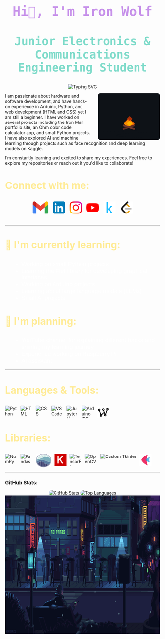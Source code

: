 <h1 align="center" style="color: #C792EA; font-size: 3em; font-family: 'Teko', monospace;">
  <b>Hi👋, I'm Iron Wolf</b>
</h1>

<h2 align="center" style="color: #7FDBCA; font-family: 'Teko', monospace; font-size: 2.3rem;">
  Junior Electronics & Communications Engineering Student
</h2>

<div align="center">
  <img src="https://readme-typing-svg.herokuapp.com?font=Fira+Code&pause=1000&width=435&lines=Hi+there%2C+Welcome+to+My+Profile!" alt="Typing SVG" />
</div>

<p align="center">
  <img src="fire.gif" alt="Animation" width="40%" style="border-radius: 8px; float: right; margin-left: 20px;">
  
  I am passionate about hardware and software development, and have hands-on experience in Arduino, Python, and web development (HTML and CSS) yet I am still a beginner. I have worked on several projects including the Iron Man portfolio site, an Ohm color code calculator app, and small Python projects. I have also explored AI and machine learning through projects such as face recognition and deep learning models on Kaggle.

  I’m constantly learning and excited to share my experiences. Feel free to explore my repositories or reach out if you'd like to collaborate!
</p>

<h3 style="color: #FFEB95; font-size: 2rem; ">
  Connect with me:
</h3>
<div align="center" style="display: flex; justify-content: center; gap: 15px; padding-bottom: 20px;">
  <a href='mailto:woiron437@gmail.com'>
    <img src="icon/gmail.png" alt="Gmail" width="50" height="40">
  </a>
  <a href='https://www.linkedin.com/in/mostafa-mahmoud-72a024338/'>
    <img src="icon/linkedIn.png" alt="LinkedIn" width="40" height="40">
  </a>
  <a href='https://www.instagram.com/ironwolf.dev/'>
    <img src="icon/instagram.png" alt="Instagram" width="40" height="40">
  </a>
  <a href='https://www.youtube.com/@IronWolf-y6o'>
    <img src="icon/youtube.png" alt="YouTube" width="40" height="40">
  </a>
  <a href='https://www.kaggle.com/ironwolf437'>
    <img src="icon/kaggle.png" alt="Kaggle" width="40" height="40">
  </a>
  <a href='https://leetcode.com/u/IronWolf437/'>
    <img src="icon/leetcode.png" alt="LeetCode" width="40" height="40">
  </a>
</div>

---

<h3 style="color: #FFEB95; font-size: 2rem; ">
  🌱 I'm currently learning:
</h3>
<ul style="font-family: 'Verdana', sans-serif; font-size: 1.2rem; color: #fff; margin-left: 20px;">
  <li>Working on small Python projects</li>
  <li>Learning the Flet library for developing graphical interfaces</li>
  <li>Working on Arduino projects</li>
  <li>Learning about large language models (LLMs)</li>
  <li>Small AI projects</li>
</ul>

<h3 style="color: #FFEB95; font-size: 2rem; ">
  🔭 I'm planning:
</h3>
<ul style="font-family: 'Verdana', sans-serif; font-size: 1.2rem; color: #fff; margin-left: 20px;">
  <li>YouTube channel for explaining different hacks and sharing my learning journey</li>
  <li>Experience working on Raspberry Pi</li>
  <li>AI assistant</li>
</ul>

---

<h3 style="color: #FFEB95; font-size: 2rem; ">
  Languages & Tools:
</h3>
<div align="left" style="display: flex; gap: 10px;">
  <img src="https://cdn.jsdelivr.net/gh/devicons/devicon/icons/python/python-original.svg" alt="Python" width="40" height="40"/>
  <img src="https://cdn.jsdelivr.net/gh/devicons/devicon/icons/html5/html5-original.svg" alt="HTML" width="40" height="40"/>
  <img src="https://cdn.jsdelivr.net/gh/devicons/devicon/icons/css3/css3-original.svg" alt="CSS" width="40" height="40"/>
  <img src="https://cdn.jsdelivr.net/gh/devicons/devicon/icons/vscode/vscode-original.svg" alt="VS Code" width="40" height="40"/>
  <img src="https://cdn.jsdelivr.net/gh/devicons/devicon/icons/jupyter/jupyter-original.svg" alt="Jupyter Notebook" width="40" height="40"/>
  <img src="https://cdn.jsdelivr.net/gh/devicons/devicon/icons/arduino/arduino-original.svg" alt="Arduino IDE" width="40" height="40"/>
  <img src="icon/wokwi.jpg" alt="Wokwi" height="40"/>
</div>

<h3 style="color: #FFEB95; font-size: 2rem; ">
  Libraries:
</h3>
<div align="left" style="display: flex; gap: 10px;">
  <img src="https://cdn.jsdelivr.net/gh/devicons/devicon/icons/numpy/numpy-original.svg" alt="NumPy" width="40" height="40"/>
  <img src="https://cdn.jsdelivr.net/gh/devicons/devicon/icons/pandas/pandas-original.svg" alt="Pandas" width="40" height="40"/>
  <img src="icon/seaborn.svg" alt="Seaborn" width="50" height="45"/>
  <img src="icon/keras.png" alt="Keras" width="40" height="40"/>
  <img src="https://cdn.jsdelivr.net/gh/devicons/devicon/icons/tensorflow/tensorflow-original.svg" alt="TensorFlow" width="40" height="40"/>
  <img src="https://cdn.jsdelivr.net/gh/devicons/devicon/icons/opencv/opencv-original.svg" alt="OpenCV" width="40" height="40"/>
  <img src="icon/customtkinter.png" alt="Custom Tkinter" height="40"/>
  <img src="icon/flet.png" alt="Flet" height="40"/>
</div>

---

### GitHub Stats:
<div align="center">
  <img src="https://github-readme-stats.vercel.app/api?username=IronWolf437&theme=nightowl&show_icons=true&hide_border=true&count_private=true" alt="GitHub Stats" width="450" height="200" style="border-radius: 8px;"/>
  <img src="https://github-readme-stats.vercel.app/api/top-langs/?username=IronWolf437&theme=nightowl&show_icons=true&hide_border=true&layout=compact" alt="Top Languages" width="400" height="200" style="border-radius: 8px;"/>
</div>
  <!-- الصورة المتحركة -->
<img src="night.gif" alt="Jupyter Notebook" width="961" height="450"/>
